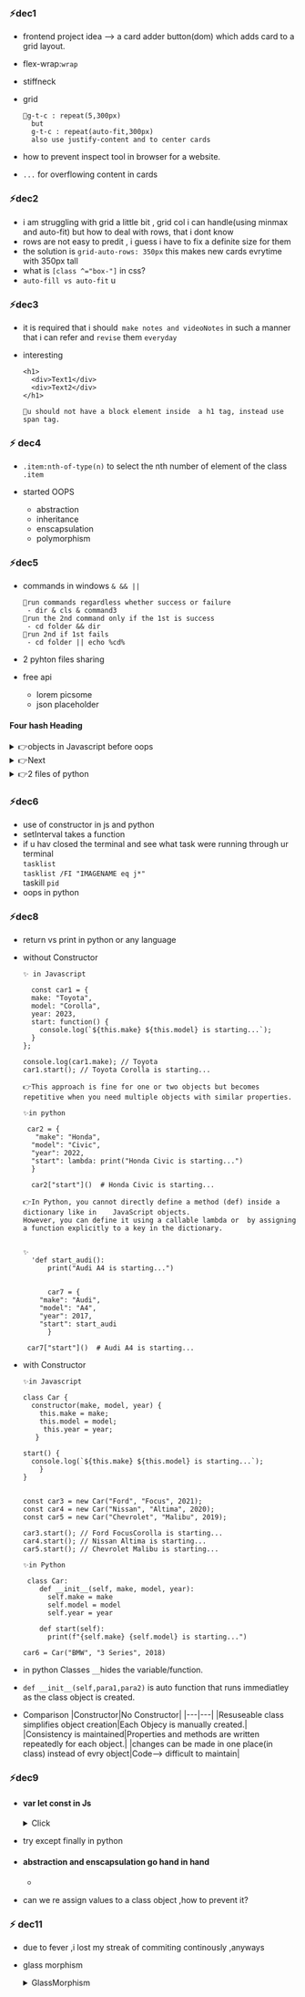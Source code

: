 ### ⚡dec1
- frontend project idea --> a card adder button(dom) which adds card to a grid layout.  
- flex-wrap:`wrap`  
- stiffneck
- grid  

      🔹g-t-c : repeat(5,300px) 
        but  
        g-t-c : repeat(auto-fit,300px)  
        also use justify-content and to center cards  
        
- how to prevent inspect tool in browser for a website.
- `...` for overflowing content in cards

### ⚡dec2
- i am struggling with grid a little bit , grid col i can handle(using minmax and auto-fit) but how to deal with rows, that i dont know 
- rows are not easy to predit , i guess i have to fix a definite size for them
- the solution is `grid-auto-rows: 350px` this makes new cards evrytime with 350px tall  
- what is `[class ^="box-"]` in css?
- `auto-fill vs auto-fit` u  

### ⚡dec3
- it is required that i should` make notes and videoNotes` in such a manner that i can refer and `revise` them `everyday`  
- interesting  

      <h1>
        <div>Text1</div>
        <div>Text2</div>
      </h1>

      🔹u should not have a block element inside  a h1 tag, instead use span tag.  

### ⚡ dec4
- `.item:nth-of-type(n)` to select the nth number of element of the class `.item`    

- started OOPS
    - abstraction 
    - inheritance
    - enscapsulation 
    - polymorphism    

### ⚡dec5
- commands in windows   `& && ||`

      🔹run commands regardless whether success or failure    
       - dir & cls & command3   
      🔹run the 2nd command only if the 1st is success
       - cd folder && dir   
      🔹run 2nd if 1st fails   
       - cd folder || echo %cd%

- 2 pyhton files sharing          
- free api
  - lorem picsome
  - json placeholder


#### Four hash Heading 
<details>
    <summary>👉objects in Javascript before oops</summary>
    - objects in js  
    
          ---  
          // console.log('hi hello')

          const person1 = {
              //properties- k:v
              name: "adam",
              lastName : "wonders",
              age :31,
              
              //methods r functions
              sayHi : ()=>console.log(`hello there i am '${name}'`),
              sayHi2 : ()=>console.log(`hello there i am  '${this.name}'`),
              sayHi3 : ()=>console.log(`${this}`),
              sayhi4(){return this}
          } 

          const person2 = {
              //properties- k:v
              name : "Bri",
              lastName : "Moon",
              gender : 'female',
              age :25,
              //methods r functions
              sayHi : function(){console.log(`hello there i am '${name}'`)},
              sayHi2 : function(){console.log(`hello i m '${this.name}'`)}  ,
              sayHi3(){console.log(`combined method also ${this}`)}
          } 

          person1.sayHi()
          person1.sayHi2()
          person1.sayHi3()
          console.log('               ')

          person2.sayHi()
          person2.sayHi2()
          person2.sayHi3()

          console.log('               ')

          console.log(person1.age)
          console.log(person2.lastName)
          console.log(person2.age)
          console.log(person1.name)
          console.log('               ')
          console.log(person1.sayhi4())
          // so key takeways
          // arrow function can cause problem for methods inside a Object, u have write function syntax properly
          // can combine k:v and fun1(){ur func code} 
          // avoid using ()=> syntax in objects
          //observe how I got the data of this keyword

</details>


<details>
<summary>👉Next</summary>
      
    ---  
    start from here
    copy this template
    ---
</details>


<details>
<summary>👉2 files of python</summary>
      
    ---  
    start from here
    copy this template
    ---
</details>

### ⚡dec6

- use of constructor in js and python
- setInterval takes a function 
- if u hav closed the terminal and see what task were running through ur terminal   
  `tasklist`   
  `tasklist /FI "IMAGENAME eq j*"`  
   taskill `pid`
- oops in python


### ⚡dec8
- return vs print in python or any language
- without Constructor

      ✨ in Javascript  

        const car1 = {
        make: "Toyota",
        model: "Corolla",
        year: 2023,
        start: function() {
          console.log(`${this.make} ${this.model} is starting...`);
        }
      };  

      console.log(car1.make); // Toyota
      car1.start(); // Toyota Corolla is starting...  

      👉This approach is fine for one or two objects but becomes   
      repetitive when you need multiple objects with similar properties.    

      ✨in python
       
       car2 = {
         "make": "Honda",
        "model": "Civic",
        "year": 2022,
        "start": lambda: print("Honda Civic is starting...")
        }

        car2["start"]()  # Honda Civic is starting...

      👉In Python, you cannot directly define a method (def) inside a dictionary like in    JavaScript objects.  
      However, you can define it using a callable lambda or  by assigning a function explicitly to a key in the dictionary.


      ✨  
        'def start_audi():
            print("Audi A4 is starting...")
      

            car7 = {
          "make": "Audi",
          "model": "A4",
          "year": 2017,
          "start": start_audi
            }

       car7["start"]()  # Audi A4 is starting...

- with Constructor  

      ✨in Javascript  

      class Car {
        constructor(make, model, year) {
          this.make = make;
          this.model = model;
           this.year = year;
         }

      start() {
        console.log(`${this.make} ${this.model} is starting...`);
          }
      }


      const car3 = new Car("Ford", "Focus", 2021);
      const car4 = new Car("Nissan", "Altima", 2020);
      const car5 = new Car("Chevrolet", "Malibu", 2019);

      car3.start(); // Ford FocusCorolla is starting...
      car4.start(); // Nissan Altima is starting...
      car5.start(); // Chevrolet Malibu is starting...  

      ✨in Python  
       
       class Car:
          def __init__(self, make, model, year):
            self.make = make
            self.model = model
            self.year = year

          def start(self):
            print(f"{self.make} {self.model} is starting...")  
             
      car6 = Car("BMW", "3 Series", 2018)

- in python Classes `__`hides the variable/function.
- `def __init__(self,para1,para2)` is auto function that runs immediatley as the class object is created.     
     
 

- Comparison
  |Constructor|No Constructor|
  |---|---|
  |Resuseable class simplifies object creation|Each Objecy is manually created.|
  |Consistency is maintained|Properties and methods are written repeatedly for each object.|
  |changes can be made in one place(in class) instead of evry object|Code--> difficult to maintain|


### ⚡dec9
- #### var let const in Js    

  <details>
    <summary>Click</summary>
    
        ✨   
        <script>  
          var name = 'adam';
          console.log(typeof(name), name)   // string adam

          name = 7
          console.log(typeof(name) , name)  // string 7 
          👉why still string , lets explore with let and const


          let name1 = 'bob';
          console.log(name1 , typeof(name1))  // bob  string          

          name1 = 9 
          // let name1 = 9   //redeclaration not allowed 
          //let name1 = 'bob2'  // reassignment is allowed
          console.log(name1,typeof(name1));  
  
          const name2 = 'Chinook' 
          console.log(name2,typeof(name2)); 
          
          // name2 = 11; // error  
          const name2 = 11 // error --> already been declared 
          console.log(name2, typeof(name2)) 
  
          //therfore typeScript is usefull       
        
        </script>  
  </details>      


- try except finally in python

- #### abstraction and enscapsulation go hand in hand  
  - 

- can we re assign values to a class object ,how to prevent it?  

### ⚡ dec11

- due to fever ,i lost my streak of commiting continously ,anyways

- glass morphism

    <details>
    <summary>GlassMorphism</summary>
             
      🔹background-color: transparent;  
         backdrop-filter: blur(10px)   // higher value higher blur

      🔹rgba change the 'a'     
         if you want to use some other color;
      🔹 also use -webkit format for other browsers   

    </details>